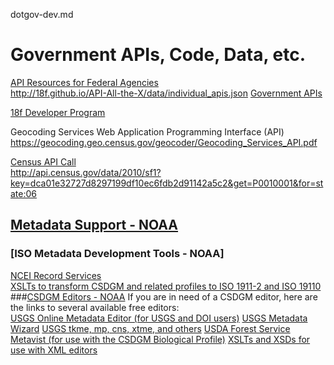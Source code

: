 dotgov-dev.md  
# Government APIs, Code, Data, etc.  

[API Resources for Federal Agencies](https://pages.18f.gov/API-All-the-X/pages/individual_apis/)  
http://18f.github.io/API-All-the-X/data/individual_apis.json
[Government APIs](https://www.data.gov/developers/government-apis/)

[18f Developer Program](https://pages.18f.gov/API-All-the-X/)

Geocoding Services
Web Application Programming Interface (API)
https://geocoding.geo.census.gov/geocoder/Geocoding_Services_API.pdf

[Census API Call](http://api.census.gov/data/2010/sf1?key=dca01e32727d8297199df10ec6fdb2d91142a5c2&get=P0010001&for=state:06)  
http://api.census.gov/data/2010/sf1?key=dca01e32727d8297199df10ec6fdb2d91142a5c2&get=P0010001&for=state:06  


## [Metadata Support - NOAA](https://www.ncddc.noaa.gov/metadata-standards/support/)
### [ISO Metadata Development Tools - NOAA]
[NCEI Record Services](https://www.ngdc.noaa.gov/docucomp/recordServices)  
[XSLTs to transform CSDGM and related profiles to ISO 1911-2 and ISO 19110](http://www.ncddc.noaa.gov/metadata-standards/metadata-xml/)  
###[CSDGM Editors - NOAA](https://www.ncddc.noaa.gov/metadata-standards/support/)
If you are in need of a CSDGM editor, here are the links to several available free editors:  
[USGS Online Metadata Editor (for USGS and DOI users)](https://www1.usgs.gov/csas/ome/)
[USGS Metadata Wizard](https://www1.usgs.gov/csas/ome/)
[USGS tkme, mp, cns, xtme, and others](http://geology.usgs.gov/tools/metadata/#software)
[USDA Forest Service Metavist (for use with the CSDGM Biological Profile)](http://www.nrs.fs.fed.us/pubs/2737)
[XSLTs and XSDs for use with XML editors](http://www.ncddc.noaa.gov/metadata-standards/metadata-xml/)  

